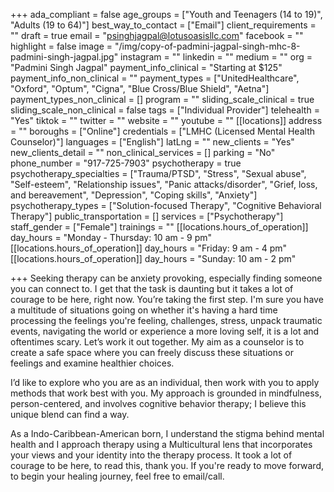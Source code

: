 +++
ada_compliant = false
age_groups = ["Youth and Teenagers (14 to 19)", "Adults (19 to 64)"]
best_way_to_contact = ["Email"]
client_requirements = ""
draft = true
email = "psinghjagpal@lotusoasisllc.com"
facebook = ""
highlight = false
image = "/img/copy-of-padmini-jagpal-singh-mhc-8-padmini-singh-jagpal.jpg"
instagram = ""
linkedin = ""
medium = ""
org = "Padmini Singh Jagpal"
payment_info_clinical = "Starting at $125"
payment_info_non_clinical = ""
payment_types = ["UnitedHealthcare", "Oxford", "Optum", "Cigna", "Blue Cross/Blue Shield", "Aetna"]
payment_types_non_clinical = []
program = ""
sliding_scale_clinical = true
sliding_scale_non_clinical = false
tags = ["Individual Provider"]
telehealth = "Yes"
tiktok = ""
twitter = ""
website = ""
youtube = ""
[[locations]]
address = ""
boroughs = ["Online"]
credentials = ["LMHC (Licensed Mental Health Counselor)"]
languages = ["English"]
latLng = ""
new_clients = "Yes"
new_clients_detail = ""
non_clinical_services = []
parking = "No"
phone_number = "917-725-7903"
psychotherapy = true
psychotherapy_specialties = ["Trauma/PTSD", "Stress", "Sexual abuse", "Self-esteem", "Relationship issues", "Panic attacks/disorder", "Grief, loss, and bereavement", "Depression", "Coping skills", "Anxiety"]
psychotherapy_types = ["Solution-focused Therapy", "Cognitive Behavioral Therapy"]
public_transportation = []
services = ["Psychotherapy"]
staff_gender = ["Female"]
trainings = ""
[[locations.hours_of_operation]]
day_hours = "Monday - Thursday: 10 am - 9 pm"
[[locations.hours_of_operation]]
day_hours = "Friday: 9 am - 4 pm"
[[locations.hours_of_operation]]
day_hours = "Sunday: 10 am - 2 pm"

+++
Seeking therapy can be anxiety provoking, especially finding someone you can connect to. I get that the task is daunting but it takes a lot of courage to be here, right now. You’re taking the first step. I'm sure you have a multitude of situations going on whether it's having a hard time processing the feelings you're feeling, challenges, stress, unpack traumatic events, navigating the world or experience a more loving self, it is a lot and oftentimes scary. Let’s work it out together. My aim as a counselor is to create a safe space where you can freely discuss these situations or feelings and examine healthier choices.  
  
I’d like to explore who you are as an individual, then work with you to apply methods that work best with you. My approach is grounded in mindfulness, person-centered, and involves cognitive behavior therapy; I believe this unique blend can find a way.  
  
As a Indo-Caribbean-American born, I understand the stigma behind mental health and I approach therapy using a Multicultural lens that incorporates your views and your identity into the therapy process. It took a lot of courage to be here, to read this, thank you. If you're ready to move forward, to begin your healing journey, feel free to email/call.